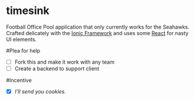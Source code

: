 timesink
========
Football Office Pool application that only currently works for the Seahawks.
Crafted delicately with the [Ionic Framework](http://ionicframework.com/) and uses some [React](http://facebook.github.io/react/) for nasty UI elements.

#Plea for help

- [ ] Fork this and make it work with any team
- [ ] Create a backend to support client

#Incentive
- [x] *I'll send you cookies.*

